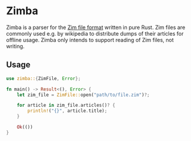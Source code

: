 # Zimba
Zimba is a parser for the [Zim file format](https://openzim.org/wiki/ZIM_file_format) written in pure Rust. Zim files are commonly used e.g. by wikipedia to distribute dumps of their articles for offline usage. Zimba only intends to support reading of Zim files, not writing.

## Usage
```rust
use zimba::{ZimFile, Error};

fn main() -> Result<(), Error> {
    let zim_file = ZimFile::open("path/to/file.zim")?;

    for article in zim_file.articles()? {
        println!("{}", article.title);
    }

    Ok(())
}
```